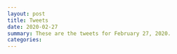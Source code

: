 ```yaml
---
layout: post
title: Tweets
date: 2020-02-27
summary: These are the tweets for February 27, 2020.
categories:
---
```


